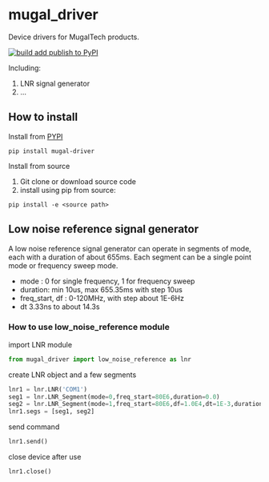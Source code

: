 # mugal_driver
Device drivers for MugalTech products.

[![build add publish to PyPI](https://github.com/mugaltech/mugal_driver/actions/workflows/publish-to-pypi.yml/badge.svg)](https://github.com/mugaltech/mugal_driver/actions/workflows/publish-to-pypi.yml)


Including:

1. LNR signal generator
2. ...

## How to install
Install from [PYPI](https://pypi.org/project/mugal-driver/)
```shell
pip install mugal-driver
```

Install from source 

1. Git clone or download source code
2. install using pip from source:

```shell
pip install -e <source path>
```


## Low noise reference signal generator

A low noise reference signal generator can operate in segments of mode, each with a duration of about 655ms. Each segment can be a single point mode or frequency sweep mode. 

* mode : 0 for single frequency, 1 for frequency sweep
* duration: min 10us, max 655.35ms with step 10us
* freq_start, df : 0-120MHz, with step about 1E-6Hz
* dt 3.33ns to about 14.3s

### How to use low_noise_reference module

import LNR module
```python
from mugal_driver import low_noise_reference as lnr
```
create LNR object and a few segments
```python
lnr1 = lnr.LNR('COM1')
seg1 = lnr.LNR_Segment(mode=0,freq_start=80E6,duration=0.0)
seg2 = lnr.LNR_Segment(mode=1,freq_start=80E6,df=1.0E4,dt=1E-3,duration=2E-3)
lnr1.segs = [seg1, seg2]
```
send command
```python
lnr1.send()
```
close device after use
```python
lnr1.close()
```
